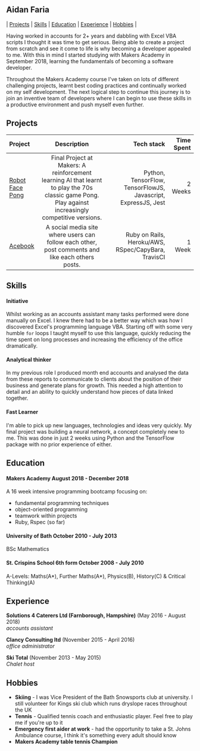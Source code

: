## Aidan Faria

| [Projects][3] | [Skills][4] | [Education][5] | [Experience][6] | [Hobbies][7] |

Having worked in accounts for 2+ years and dabbling with Excel VBA scripts I thought it was time to get serious. Being able to create a project from scratch and see it come to life is why becoming a developer appealed to me. With this in mind I started studying with Makers Academy in September 2018, learning the fundamentals of becoming a software developer.

Throughout the Makers Academy course I've taken on lots of different challenging projects, learnt best coding practices and continually worked on my self development. The next logical step to continue this journey is to join an inventive team of developers where I can begin to use these skills in a productive environment and push myself even further.

## Projects

| Project | Description | Tech stack | Time Spent |
| :--- | :------------: | ---: | ---: |
| [Robot Face Pong][1] | Final Project at Makers: A reinforcement learning AI that learnt to play the 70s classic game Pong. Play against increasingly competitive versions. | Python, TensorFlow, TensorFlowJS, Javascript, ExpressJS, Jest | 2 Weeks |
| [Acebook][2] | A social media site where users can follow each other, post comments and like each others posts. | Ruby on Rails, Heroku/AWS, RSpec/CapyBara, TravisCI | 1 Week |

## Skills

#### Initiative

Whilst working as an accounts assistant many tasks performed were done manually on Excel. I knew there had to be a better way which was how I discovered Excel's programming language VBA. Starting off with some very humble ```for``` loops I taught myself to use this language, quickly reducing the time spent on long processes and increasing the efficiency of the office dramatically.

#### Analytical thinker

In my previous role I produced month end accounts and analysed the data from these reports to communicate to clients about the position of their business and generate plans for growth. This needed a high attention to detail and an ability to quickly understand how pieces of data linked together.

#### Fast Learner

I'm able to pick up new languages, technologies and ideas very quickly. My final project was building a neural network, a concept completely new to me. This was done in just 2 weeks using Python and the TensorFlow package with no prior experience of either.

## Education

#### Makers Academy August 2018 - December 2018

A 16 week intensive programming bootcamp focusing on:

- fundamental programming techniques
- object-oriented programming
- teamwork within projects
- Ruby, Rspec (so far)

#### University of Bath October 2010 - July 2013

BSc Mathematics

#### St. Crispins School 6th form October 2008 - July 2010

A-Levels: Maths(A*), Further Maths(A*), Physics(B), History(C) & Critical Thinking(A)

## Experience

**Solutions 4 Caterers Ltd (Farnborough, Hampshire)** (May 2016 - August 2018)<br>
*accounts assistant*

**Clancy Consulting ltd** (November 2015 - April 2016)<br>
*office administrator*  

**Ski Total** (November 2013 - May 2015)<br>
*Chalet host*

## Hobbies

- **Skiing** - I was Vice President of the Bath Snowsports club at university. I still volunteer for Kings ski club which runs dryslope races throughout the UK<br>
- **Tennis** - Qualified tennis coach and enthusiastic player. Feel free to play me if you're up to it<br>
- **Emergency first aider at work** - had the opportunity to take a St. Johns Ambulance course, I think it's something every adult should know<br>
- **Makers Academy table tennis Champion**

[1]: https://github.com/JonathanAndrews/robot_pong
[2]: https://github.com/NadiaAiraf/acebook-rails-the-spartans
[3]: https://github.com/NadiaAiraf/CV/#Projects
[4]: https://github.com/NadiaAiraf/CV/#Skills
[5]: https://github.com/NadiaAiraf/CV/#Education
[6]: https://github.com/NadiaAiraf/CV/#Experience
[7]: https://github.com/NadiaAiraf/CV/#Hobbies
